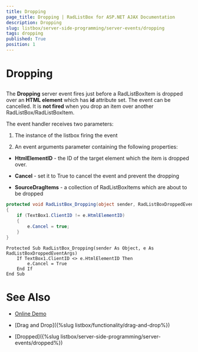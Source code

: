 ```yaml
---
title: Dropping
page_title: Dropping | RadListBox for ASP.NET AJAX Documentation
description: Dropping
slug: listbox/server-side-programming/server-events/dropping
tags: dropping
published: True
position: 1
---
```


# Dropping

## 

The **Dropping** server event fires just before a RadListBoxItem is dropped over an **HTML element** which has **id** attribute set. The event can be cancelled. It is **not fired** when you drop an item over another RadListBox/RadListBoxItem.

The event handler receives two parameters:

1. The instance of the listbox firing the event

2. An event arguments parameter containing the following properties:

* **HtmlElementID** - the ID of the target element which the item is dropped over.

* **Cancel** - set it to True to cancel the event and prevent the dropping

* **SourceDragItems** - a collection of RadListBoxItems which are about to be dropped

````C#
protected void RadListBox_Dropping(object sender, RadListBoxDroppedEventArgs e)
{
	if (TextBox1.ClientID != e.HtmlElementID)
	{
		e.Cancel = true;
	}
} 
````
````VB.NET
Protected Sub RadListBox_Dropping(sender As Object, e As RadListBoxDroppedEventArgs)
	If TextBox1.ClientID <> e.HtmlElementID Then
		e.Cancel = True
	End If
End Sub 
````

# See Also

 * [Online Demo](http://demos.telerik.com/aspnet-ajax/listbox/examples/functionality/draganddrop/defaultvb.aspx)

 * [Drag and Drop]({%slug listbox/functionality/drag-and-drop%})

 * [Dropped]({%slug listbox/server-side-programming/server-events/dropped%})
